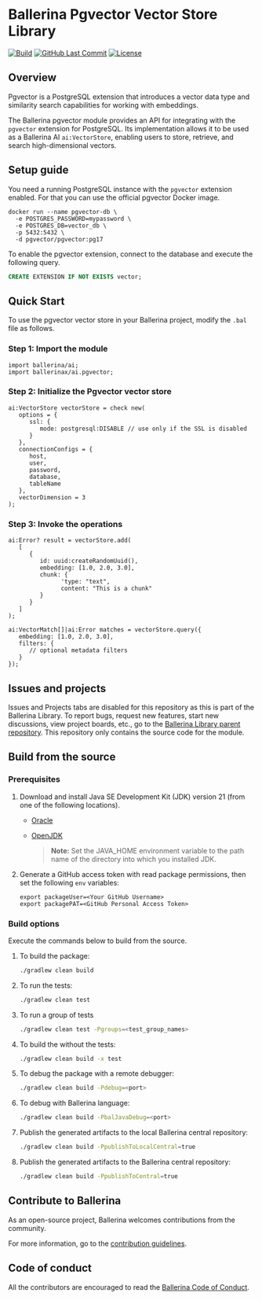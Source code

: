 # Ballerina Pgvector Vector Store Library

[![Build](https://github.com/ballerina-platform/module-ballerinax-ai.pgvector/workflows/Build/badge.svg)](https://github.com/ballerina-platform/module-ballerinax-ai.pgvector/actions?query=workflow%3ABuild)
[![GitHub Last Commit](https://img.shields.io/github/last-commit/ballerina-platform/module-ballerinax-ai.pgvector.svg)](https://github.com/ballerina-platform/module-ballerinax-ai.pgvector/commits/master)
[![License](https://img.shields.io/badge/License-Apache%202.0-blue.svg)](https://opensource.org/licenses/Apache-2.0)

## Overview

Pgvector is a PostgreSQL extension that introduces a vector data type and similarity search capabilities for working with embeddings.

The Ballerina pgvector module provides an API for integrating with the `pgvector` extension for PostgreSQL. Its implementation allows it to be used as a Ballerina AI `ai:VectorStore`, enabling users to store, retrieve, and search high-dimensional vectors. 

## Setup guide

You need a running PostgreSQL instance with the `pgvector` extension enabled. For that you can use the official pgvector Docker image.

```docker
docker run --name pgvector-db \
  -e POSTGRES_PASSWORD=mypassword \
  -e POSTGRES_DB=vector_db \
  -p 5432:5432 \
  -d pgvector/pgvector:pg17
```

To enable the pgvector extension, connect to the database and execute the following query.

```sql
CREATE EXTENSION IF NOT EXISTS vector;
```

## Quick Start

To use the pgvector vector store in your Ballerina project, modify the `.bal` file as follows.

### Step 1: Import the module

```ballerina
import ballerina/ai;
import ballerinax/ai.pgvector;
```

### Step 2: Initialize the Pgvector vector store

```ballerina
ai:VectorStore vectorStore = check new(
   options = {
      ssl: {
         mode: postgresql:DISABLE // use only if the SSL is disabled
      }
   },
   connectionConfigs = {
      host,
      user,
      password,
      database,
      tableName
   },
   vectorDimension = 3
);
```

### Step 3: Invoke the operations

```ballerina
ai:Error? result = vectorStore.add(
   [
      {
         id: uuid:createRandomUuid(),
         embedding: [1.0, 2.0, 3.0],
         chunk: {
               'type: "text", 
               content: "This is a chunk"
         }
      }
   ]
);

ai:VectorMatch[]|ai:Error matches = vectorStore.query({
   embedding: [1.0, 2.0, 3.0],
   filters: {
      // optional metadata filters
   }
});
```

## Issues and projects

Issues and Projects tabs are disabled for this repository as this is part of the Ballerina Library. To report bugs, request new features, start new discussions, view project boards, etc., go to the [Ballerina Library parent repository](https://github.com/ballerina-platform/ballerina-standard-library).
This repository only contains the source code for the module.

## Build from the source

### Prerequisites

1. Download and install Java SE Development Kit (JDK) version 21 (from one of the following locations).

   - [Oracle](https://www.oracle.com/java/technologies/downloads/)
   - [OpenJDK](https://adoptium.net/)

     > **Note:** Set the JAVA_HOME environment variable to the path name of the directory into which you installed JDK.

2. Generate a GitHub access token with read package permissions, then set the following `env` variables:

   ```shell
   export packageUser=<Your GitHub Username>
   export packagePAT=<GitHub Personal Access Token>
   ```

### Build options

Execute the commands below to build from the source.

1. To build the package:

   ```bash
   ./gradlew clean build
   ```

2. To run the tests:

   ```bash
   ./gradlew clean test
   ```

3. To run a group of tests

   ```bash
   ./gradlew clean test -Pgroups=<test_group_names>
   ```

4. To build the without the tests:

   ```bash
   ./gradlew clean build -x test
   ```

5. To debug the package with a remote debugger:

   ```bash
   ./gradlew clean build -Pdebug=<port>
   ```

6. To debug with Ballerina language:

   ```bash
   ./gradlew clean build -PbalJavaDebug=<port>
   ```

7. Publish the generated artifacts to the local Ballerina central repository:

   ```bash
   ./gradlew clean build -PpublishToLocalCentral=true
   ```

8. Publish the generated artifacts to the Ballerina central repository:

   ```bash
   ./gradlew clean build -PpublishToCentral=true
   ```

## Contribute to Ballerina

As an open-source project, Ballerina welcomes contributions from the community.

For more information, go to the [contribution guidelines](https://github.com/ballerina-platform/ballerina-lang/blob/master/CONTRIBUTING.md).

## Code of conduct

All the contributors are encouraged to read the [Ballerina Code of Conduct](https://ballerina.io/code-of-conduct).
